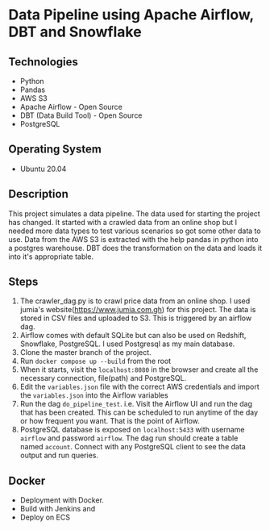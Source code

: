 # Data Pipeline using Apache Airflow, DBT and Snowflake 

## Technologies
* Python 
* Pandas 
* AWS S3 
* Apache Airflow - Open Source
* DBT (Data Build Tool) - Open Source 
* PostgreSQL 

## Operating System 
* Ubuntu 20.04

## Description 
This project simulates a data pipeline. The data used for starting the project has changed. It started with a crawled data from an online shop but I needed more data types to test various scenarios so got some other data to use. Data from the AWS S3 is extracted with the help pandas in python into a postgres warehouse. DBT does the transformation on the data and loads it into it's appropriate table.  


## Steps
1. The crawler_dag.py is to crawl price data from an online shop. I used jumia's website(https://www.jumia.com.gh) for this project. The data is stored in CSV files and uploaded to S3. This is triggered by an airflow dag.
2. Airflow comes with default SQLite but can also be used on Redshift, Snowflake, PostgreSQL. I used Postgresql as my main database. 
3. Clone the master branch of the project.
4. Run `docker compose up --build` from the root
5. When it starts, visit the `localhost:8080` in the browser and create all the necessary connection, file(path) and PostgreSQL. 
6. Edit the `variables.json` file with the correct AWS credentials and import the `variables.json` into the Airflow variables
7. Run the dag `do_pipeline_test`. i.e. Visit the Airflow UI and run the dag that has been created. This can be scheduled to run anytime of the day or how frequent you want. That is the point of Airflow. 
8. PostgreSQL database is exposed on `localhost:5433` with username `airflow` and password `airflow`. The dag run should create a table named `account`. Connect with any PostgreSQL client to see the data output and run queries. 

## Docker
* Deployment with Docker.
* Build with Jenkins and 
* Deploy on ECS 
